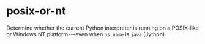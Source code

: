 # posix-or-nt
Determine whether the current Python interpreter is running on a POSIX-like or Windows NT platform---even when `os.name` is `java` (Jython).
